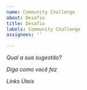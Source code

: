 ```yaml
---
name: Community Challenge
about: Desafio
title: Desafio
labels: Community Challenge
assignees: ''

---
```


*Qual a sua sugestão?*


*Diga como você fez*


*Links Úteis*

